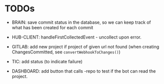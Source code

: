# TODOs

- BRAIN: save commit status in the database, so we can keep track of what has been created for each commit
- HUB-CLIENT: handleFirstCollectedEvent - uncollect upon error.

- GITLAB: add new project if project of given url not found (when creating ChangesCommitted, see `convertWebhookToChanges()`)

- TIC: add status (to indicate failure)

- DASHBOARD: add button that calls -repo to test if the bot can read the project.